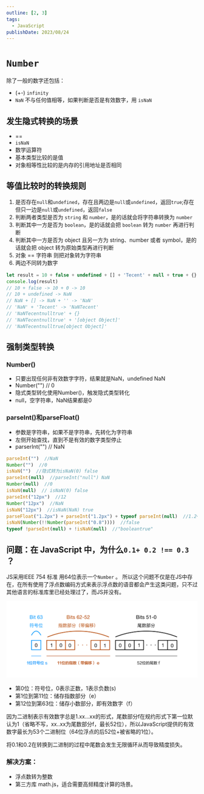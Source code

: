 ```yaml
---
outline: [2, 3]
tags: 
  - JavaScript
publishDate: 2023/08/24
---
```


# `Number`
除了一般的数字还包括：
- (+-) `infinity`
- `NaN` 不与任何值相等，如果判断是否是有效数字，用 `isNaN`

## 发生隐式转换的场景

- ==
- `isNaN`
- 数学运算符
- 基本类型比较的是值
- 对象相等性比较的是内存的引用地址是否相同

## 等值比较时的转换规则

1. 是否存在`null`和`undefined`，存在且两边是`null`或`undefined`，返回`true`;存在但只一边是`null`或`undefined`，返回`false`
2. 判断两者类型是否为 `string` 和 `number`，是的话就会将字符串转换为 `number`
3. 判断其中一方是否为 `boolean`，是的话就会把 `boolean` 转为 `number` 再进行判断
4. 判断其中一方是否为 object 且另一方为 string、number 或者 symbol，是的话就会把 object 转为原始类型再进行判断
5. 对象 == 字符串 则把对象转为字符串
6. 两边不同转为数字

```js
let result = 10 + false + undefined + [] + 'Tecent' + null + true + {};
console.log(result)
// 10 + false -> 10 + 0 -> 10
// 10 + undefined -> NaN
// NaN + [] -> NaN + '' -> 'NaN'
// 'NaN' + 'Tecent' -> 'NaNTecent'
// 'NaNTecentnulltrue' + {}
// 'NaNTecentnulltrue' + '[object Object]'
// 'NaNTecentnulltrue[object Object]'

```
## 强制类型转换
### Number()

- 只要出现任何非有效数字字符，结果就是NaN，undefined NaN
- Number("") // 0
- 隐式类型转化使用Number()，触发隐式类型转化
- null，空字符串，NaN结果都是0

### parseInt()和parseFloat()

- 参数是字符串，如果不是字符串，先转化为字符串
- 左侧开始查找，直到不是有效的数字类型停止
- parserInt("") // NaN

```js
parseInt("")  //NaN
Number("")  //0
isNaN("")  //隐式转为isNaN(0) false
parseInt(null)  //parseInt("null") NaN
Number(null)  //0
isNaN(null)  // isNaN(0) false
parseInt("12px")  //12
Number("12px")  //NaN
isNaN("12px")  //isNaN(NaN) true
parseFloat("1.2px") + parseInt("1.2px") + typeof parseInt(null)  //1.2+1+"number" -> "2.2number"
isNaN(Number(!!Number(parseInt("0.8"))))  //false
typeof !parseInt(null) + !isNaN(null)  //"booleantrue"

```

## 问题：在 JavaScript 中，为什么`0.1+ 0.2 !== 0.3` ？

JS采用IEEE 754 标准 用64位表示一个`Number` 。
所以这个问题不仅是在JS中存在，在所有使用了浮点数编码方式来表示浮点数的语音都会产生这类问题，只不过其他语言的标准库里已经处理过了，而JS并没有。

![64位表示Number](../../assets/float-number64.png)

- 第0位：符号位，0表示正数，1表示负数(s)
- 第1位到第11位：储存指数部分（e）
- 第12位到第63位：储存小数部分，即有效数字（f）

因为二进制表示有效数字总是1.xx…xx的形式，尾数部分f在规约形式下第一位默认为1（省略不写，xx..xx为尾数部分f，最长52位），所以JavaScript提供的有效数字最长为53个二进制位（64位浮点的后52位+被省略的1位）。

将0.1和0.2在转换到二进制的过程中尾数会发生无限循环从而导致精度损失。

### 解决方案：

- 浮点数转为整数
- 第三方库 math.js，适合需要高频精度计算的场景。